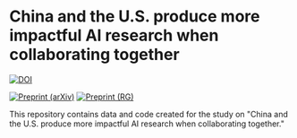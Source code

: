 # China and the U.S. produce more impactful AI research when collaborating together

[![DOI](https://zenodo.org/badge/630590816.svg)](https://zenodo.org/badge/latestdoi/630590816) 

[![Preprint (arXiv)](https://arxiv.org/abs/2304.11123)](https://arxiv.org/abs/2304.11123)
[![Preprint (RG)](https://www.researchgate.net/figure/The-US-and-China-produce-more-impactful-research-when-collaborating-together-Comparing_fig1_370160336)](https://www.researchgate.net/figure/The-US-and-China-produce-more-impactful-research-when-collaborating-together-Comparing_fig1_370160336)

This repository contains data and code created for the study on "China and the U.S. produce more impactful AI research when collaborating together."
